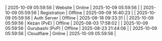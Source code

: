 | 2025-10-09 05:59:56 | Website | Online | 2025-10-09 05:59:56 |
| 2025-10-09 05:59:56 | Registration | Offline | 2025-09-09 16:40:23 |
| 2025-10-09 05:59:56 | Auth Server | Offline | 2025-08-18 09:33:31 |
| 2025-10-09 05:59:56 | Kezan (PvE) | Offline | 2025-08-03 17:58:02 |
| 2025-10-09 05:59:56 | Gurubashi (PvP) | Offline | 2025-08-23 21:44:06 |
| 2025-10-09 05:59:56 | Cloudflare | Online | 2025-10-09 05:59:56 |
